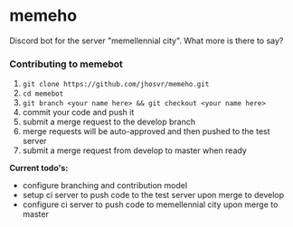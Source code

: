 # memeho

Discord bot for the server "memellennial city". What more is there to say?

### Contributing to memebot
1. `git clone https://github.com/jhosvr/memeho.git`
2. `cd memebot`
3. `git branch <your name here> && git checkout <your name here>`
4. commit your code and push it
5. submit a merge request to the develop branch
6. merge requests will be auto-approved and then pushed to the test server
7. submit a merge request from develop to master when ready


**Current todo's:**
* configure branching and contribution model
* setup ci server to push code to the test server upon merge to develop
* configure ci server to push code to memellennial city upon merge to master
